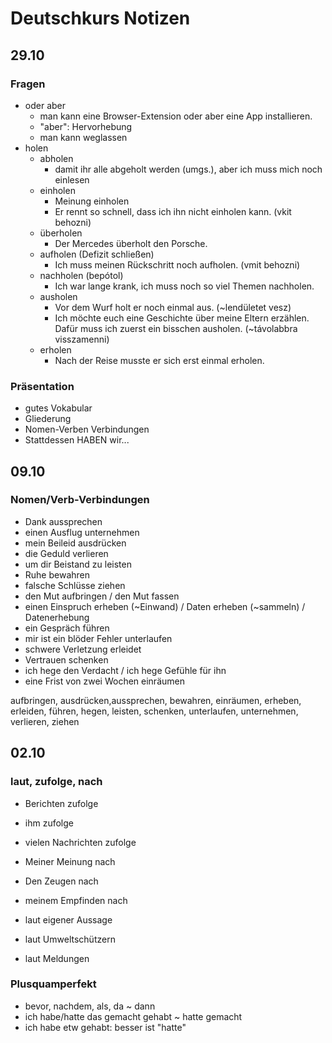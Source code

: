# Deutschkurs Notizen

## 29.10

### Fragen

- oder aber
  - man kann eine Browser-Extension oder aber eine App installieren.
  - "aber": Hervorhebung
  - man kann weglassen
- holen
  - abholen
    - damit ihr alle abgeholt werden (umgs.), aber ich muss mich noch einlesen
  - einholen
    - Meinung einholen
    - Er rennt so schnell, dass ich ihn nicht einholen kann. (vkit behozni)
  - überholen
    - Der Mercedes überholt den Porsche.
  - aufholen (Defizit schließen)
    - Ich muss meinen Rückschritt noch aufholen. (vmit behozni)
  - nachholen (bepótol)
    - Ich war lange krank, ich muss noch so viel Themen nachholen.
  - ausholen
    - Vor dem Wurf holt er noch einmal aus. (~lendületet vesz)
    - Ich möchte euch eine Geschichte über meine Eltern erzählen. Dafür muss ich zuerst ein bisschen ausholen. (~távolabbra visszamenni)
  - erholen
    - Nach der Reise musste er sich erst einmal erholen.

### Präsentation

- gutes Vokabular
- Gliederung
- Nomen-Verben Verbindungen
- Stattdessen HABEN wir...

## 09.10

### Nomen/Verb-Verbindungen

- Dank aussprechen
- einen Ausflug unternehmen
- mein Beileid ausdrücken
- die Geduld verlieren
- um dir Beistand zu leisten
- Ruhe bewahren
- falsche Schlüsse ziehen
- den Mut aufbringen / den Mut fassen
- einen Einspruch erheben (~Einwand) / Daten erheben (~sammeln) / Datenerhebung
- ein Gespräch führen
- mir ist ein blöder Fehler unterlaufen
- schwere Verletzung erleidet
- Vertrauen schenken
- ich hege den Verdacht / ich hege Gefühle für ihn
- eine Frist von zwei Wochen einräumen

aufbringen, ausdrücken,aussprechen, bewahren, einräumen, erheben, erleiden, führen, hegen, leisten, schenken, unterlaufen, unternehmen, verlieren, ziehen

## 02.10

### laut, zufolge, nach

- Berichten zufolge
- ihm zufolge
- vielen Nachrichten zufolge

- Meiner Meinung nach
- Den Zeugen nach
- meinem Empfinden nach

- laut eigener Aussage
- laut Umweltschützern
- laut Meldungen

### Plusquamperfekt

- bevor, nachdem, als, da ~ dann
- ich habe/hatte das gemacht gehabt ~ hatte gemacht
- ich habe etw gehabt: besser ist "hatte"
